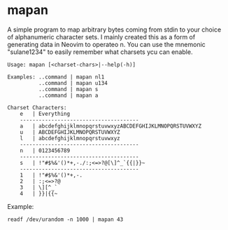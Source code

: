 # mapan

A simple program to map arbitrary bytes coming from stdin to your choice of alphanumeric character sets. I mainly created this as a form of  generating data in Neovim to operateo n. You can use the mnemonic "sulane1234" to easily remember what charsets ycu can enable.

```
Usage: mapan [<charset-chars>|--help(-h)]

Examples: ..command | mapan nl1
          ..command | mapan u134
          ..command | mapan s
          ..command | mapan a

Charset Characters:
    e   | Everything
    --------------------------------------
    a   | abcdefghijklmnopqrstuvwxyzABCDEFGHIJKLMNOPQRSTUVWXYZ
    u   | ABCDEFGHIJKLMNOPQRSTUVWXYZ
    l   | abcdefghijklmnopqrstuvwxyz
    --------------------------------------
    n   | 0123456789
    --------------------------------------
    s   | !"#$%&'()*+,-./:;<=>?@[\]^_`{{|}}~
    --------------------------------------
    1   | !"#$%&'()*+,-.     
    2   | :;<=>?@    
    3   | \][^_`    
    4   | }}|{{~

```

Example:

```
readf /dev/urandom -n 1000 | mapan 43
```


